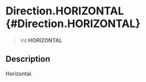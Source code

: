 Direction.HORIZONTAL {#Direction.HORIZONTAL}
====================

> int **HORIZONTAL**

Description
-----------

Horizontal.
